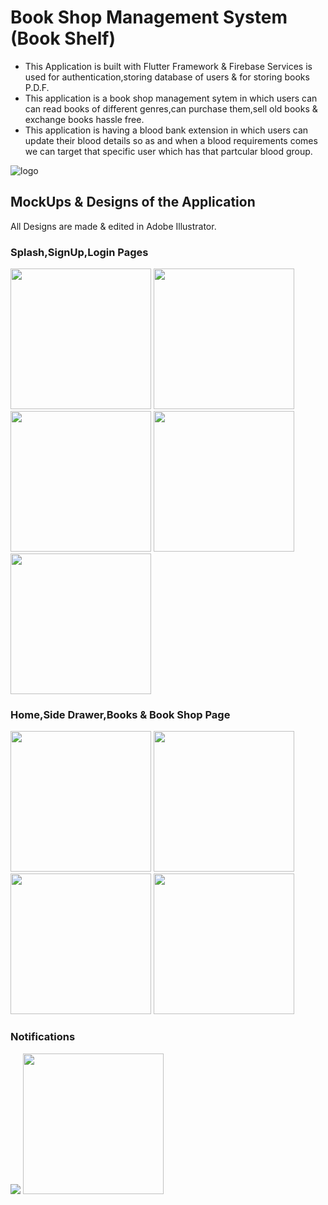 # Book Shop Management System (Book Shelf)

* This Application is built with Flutter Framework & Firebase Services is used for authentication,storing database of users & for storing books P.D.F.
* This application is a book shop management sytem in which users can can read books of different genres,can purchase them,sell old books & exchange books hassle free.
* This application is having a blood bank extension in which users can update their blood details so as and when a blood requirements comes we can target that specific user which has that partcular blood group.  

![logo](https://user-images.githubusercontent.com/59786443/121806819-0a3ae480-cc6f-11eb-9cf8-37010ea43dbe.png)


## MockUps & Designs of the Application 

All Designs are made & edited in Adobe Illustrator.

### Splash,SignUp,Login Pages

<p float="left">
  <img src="https://user-images.githubusercontent.com/59786443/121807040-15dadb00-cc70-11eb-8f5e-d202b2f40cdf.png" width="225" />
  <img src="https://user-images.githubusercontent.com/59786443/121806816-07d88a80-cc6f-11eb-9632-ae442a71c8af.gif" width="225" /> 
  <img src="https://user-images.githubusercontent.com/59786443/121807118-79650880-cc70-11eb-9aa2-afb0071e981c.png" width="225" />
  <img src="https://user-images.githubusercontent.com/59786443/121807004-dd3b0180-cc6f-11eb-86ea-1bb4e7435659.png" width="225" />
  <img src="https://user-images.githubusercontent.com/59786443/121806980-cac0c800-cc6f-11eb-83b0-93360b0a341c.png" width="225" />
</p>

### Home,Side Drawer,Books & Book Shop Page

<p float="left">
  <img src="https://user-images.githubusercontent.com/59786443/121806744-c9db6680-cc6e-11eb-92f9-b3579b9e7c05.png" width="225" />
  <img src="https://user-images.githubusercontent.com/59786443/121806768-d8c21900-cc6e-11eb-89e5-19426c5bd52d.png" width="225" /> 
  <img src="https://user-images.githubusercontent.com/59786443/121806733-b8925a00-cc6e-11eb-8f66-4134ce326ca2.png" width="225" />
  <img src="https://user-images.githubusercontent.com/59786443/121806829-11fa8900-cc6f-11eb-97e7-bd267dd5a194.png" width="225" />
  </p>

### Notifications

<p float="left">
  <img src="https://user-images.githubusercontent.com/59786443/121806820-0ad37b00-cc6f-11eb-98bc-8dd76f667818.gif" />
  <img src="https://user-images.githubusercontent.com/59786443/121808047-72d89000-cc74-11eb-9bd6-8a9e29b400e2.gif"  width="225" />
  </p>
